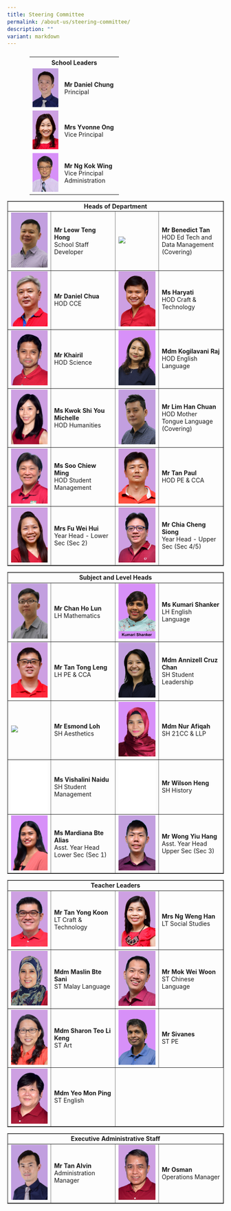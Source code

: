```yaml
---
title: Steering Committee
permalink: /about-us/steering-committee/
description: ""
variant: markdown
---
```

<h3></h3><table style="width: 400px; margin-left: auto; margin-right: auto;">
<tbody>
<tr>
<th style="text-align: center;" colspan="2">School Leaders</th>
</tr>
<tr>
<td style="width: 60px;"><img src="/images/sc1.jpg"></td>
<td style="width: 120px;">
<div><strong>Mr Daniel Chung</strong></div>
<div>Principal</div>
</td>
</tr>
<tr>
<td style="width: 60px;"><img src="/images/sc2.png"></td>
<td style="width: 120px;">
<div><strong>Mrs Yvonne Ong</strong></div>
<div>Vice Principal</div>
</td>
</tr>
<tr>
<td style="width: 60px;"><img src="/images/SC/NG_KOK_WING.png"></td>
<td style="width: 120px;">
<div><strong>Mr Ng Kok Wing</strong></div>
<div>Vice Principal<br>Administration</div>
</td>
</tr>
</tbody>
</table>
<table style="border-collapse: collapse; width: 100%;" border="1">
<tbody>
<tr>
<td style="text-align: center;" colspan="4"><strong>Heads of Department</strong></td>
</tr>
<tr>
<td style="width: 20%;"><img src="/images/SC/LEOW%20TENG%20HONG.jpg"></td>
<td style="width: 30%;"><div><strong>Mr Leow Teng Hong </strong></div>
<div>School Staff Developer</div></td>
<td style="width: 20%;"><img src="/images/s1.png"></td>
<td style="width: 30%;"><div><strong>Mr Benedict Tan</strong></div>
<div>HOD Ed Tech and Data Management (Covering)</div></td>
</tr>
<tr>
<td style="width: 20%;"><img src="/images/sc5.png"></td>
<td style="width: 30%;"><div><strong>Mr Daniel Chua</strong></div>
<div>HOD CCE</div></td>
<td style="width: 20%;"><img src="/images/sc7.png"></td>
<td style="width: 30%;"><div><strong>Ms Haryati</strong></div>
<div>HOD Craft &amp; Technology</div></td>
</tr>
<tr>
<td style="width: 20%;"><img src="/images/sc8.png"></td>
<td style="width: 30%;"><div><strong>Mr Khairil</strong></div>
<div>HOD Science</div></td>
<td style="width: 20%;"><img src="/images/SC/Vani.jpg"></td>
<td style="width: 30%;"><div><strong>Mdm Kogilavani Raj</strong></div>
<div>HOD English Language</div></td>
</tr>
<tr>
<td style="width: 20%;"><img src="/images/SC/MICHELLE%20KWOK.png"></td>
<td style="width: 30%;"><div><strong>Ms Kwok Shi You Michelle</strong></div>
<div>HOD Humanities</div></td>
<td style="width: 20%;"><img src="/images/SC/LIM%20HAN%20CHUAN.jpg"></td>
<td style="width: 30%;"><div><strong>Mr Lim Han Chuan</strong></div>
<div>HOD Mother Tongue Language (Covering)</div></td>
</tr>
<tr>
<td style="width: 20%;"><img src="/images/sc11.png"></td>
<td style="width: 30%;"><div><strong>Ms Soo Chiew Ming</strong></div>
<div>HOD Student Management</div></td>
<td style="width: 20%;"><img src="/images/sc12.png"></td>
<td style="width: 30%;"><div><strong>Mr Tan Paul</strong></div>
<div>HOD PE &amp; CCA</div></td>
</tr><tr>
<td style="width: 20%;"><img src="/images/sc15.png"></td>
<td style="width: 30%;"><div><strong>Mrs Fu Wei Hui</strong></div>
<div>Year Head - Lower Sec (Sec 2)</div></td>
<td style="width: 20%;"><img src="/images/sc14.png"></td>
<td style="width: 30%;"><div><strong>Mr Chia Cheng Siong</strong></div>
<div>Year Head - Upper Sec (Sec 4/5)</div></td>
</tr>
	
</tbody>
</table>
<table style="border-collapse: collapse; width: 100%;" border="1">
<tbody>
<tr>
<td style="text-align: center;" colspan="4"><strong>Subject and Level Heads</strong></td>
</tr>

<tr>
<td style="width: 20%;"><img src="/images/SC/CHAN%20HO%20LUN.jpg"></td>
<td style="width: 30%;"><div><strong>Mr Chan Ho Lun</strong></div>
<div>LH Mathematics</div></td>
<td style="width: 20%;"><img src="/images/SC/kumari.jpg"></td>
<td style="width: 30%;"><div><strong>Ms Kumari Shanker</strong></div>
<div>LH English Language</div></td>
</tr>
<tr>		
<td style="width: 20%;"><img src="/images/s7.png"></td>
<td style="width: 30%;"><div><strong>Mr Tan Tong Leng</strong></div>
<div>LH PE &amp; CCA</div></td>
<td style="width: 20%;"><img src="/images/SC/annizell.jpg"></td>
<td style="width: 30%;"><div><strong>Mdm Annizell Cruz Chan</strong></div>
<div>SH Student Leadership</div></td>
</tr>
<tr>
<td style="width: 20%;"><img src="/images/SC/Loh_Fah_Rong_Esmond.png"></td>
<td style="width: 30%;"><div><strong>Mr Esmond Loh</strong></div>
<div>SH Aesthetics</div></td>
<td style="width: 20%;"><img src="/images/SC/NUR_AFIQAH.png"></td>
<td style="width: 30%;"><div><strong>Mdm Nur Afiqah</strong></div>
<div>SH 21CC &amp; LLP</div></td>
</tr>
<tr>
<td style="width: 20%;"><img src="/images/SC/No%20Image.png"></td>

<td style="width: 30%;"><div><strong>Ms Vishalini Naidu</strong></div>
<div>SH Student Management</div></td>
<td style="width: 20%;"><img src="/images/SC/No%20Image.png"></td>
<td style="width: 30%;"><div><strong>Mr Wilson Heng </strong></div>
<div>SH History</div></td>
</tr>
<tr>
<td style="width: 20%;"><img src="/images/SC/Mardiana_Bte_Alias.png"></td>
<td style="width: 30%;"><div><strong>Ms Mardiana Bte Alias</strong></div>
<div>Asst. Year Head <br>Lower Sec (Sec 1)</div></td>
<td style="width: 20%;"><img src="/images/SC/Wong%20Yiu%20Hang.jpg"></td>
<td style="width: 30%;"><div><strong>Mr Wong Yiu Hang</strong></div>
<div>Asst. Year Head <br>Upper Sec (Sec 3)</div></td>
</tr>

</tbody>
</table>
<table style="border-collapse: collapse; width: 100%;" border="1">
<tbody>
<tr>
<td style="text-align: center;" colspan="4"><strong>Teacher Leaders</strong></td>
</tr>
<tr>
<td style="width: 20%;"><img src="/images/tl1.png"></td>
<td style="width: 30%;"><div><strong>Mr Tan Yong Koon</strong></div>
<div>LT Craft &amp; Technology</div></td>
<td style="width: 20%;"><img src="/images/sc10.png"></td>
<td style="width: 30%;"><div><strong>Mrs Ng Weng Han</strong></div>
<div>LT Social Studies</div></td>
</tr>
<tr>
<td style="width: 20%;"><img src="/images/tl2.png"></td>
<td style="width: 30%;"><div><strong>Mdm Maslin Bte Sani</strong></div>
<div>ST Malay Language</div></td>
<td style="width: 20%;"><img src="/images/tl3.png"></td>
<td style="width: 30%;"><div><strong>Mr Mok Wei Woon</strong></div>
<div>ST Chinese Language</div></td>
</tr>
<tr>
<td style="width: 20%;"><img src="/images/tl6.png"></td>
<td style="width: 30%;"><div><strong>Mdm Sharon Teo Li Keng</strong></div>
<div>ST Art</div></td>
<td style="width: 20%;"><img src="/images/SC/SIVA.png"></td>
<td style="width: 30%;"><div><strong>Mr Sivanes</strong></div>
<div>ST PE</div></td>
</tr><tr>
<td style="width: 20%;"><img src="/images/tl7.png"></td>
<td style="width: 30%;"><div><strong>Mdm Yeo Mon Ping</strong></div>
<div>ST English</div></td>
</tr>
</tbody>
</table>
<table style="border-collapse: collapse; width: 100%;" border="1">
<tbody>
<tr>
<td style="text-align: center;" colspan="4"><strong>Executive Administrative Staff</strong></td>
</tr>
<tr>
<td style="width: 20%;"><img src="/images/eas1.png"></td>
<td style="width: 30%;"><div><strong>Mr Tan Alvin</strong></div>
<div>Administration Manager</div></td>
<td style="width: 20%;"><img src="/images/eas2.png"></td>
<td style="width: 30%;"><div><strong>Mr Osman</strong></div>
<div>Operations Manager</div></td>
</tr>
</tbody>
</table>